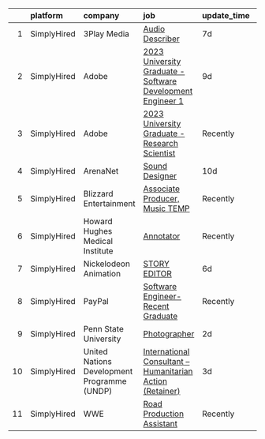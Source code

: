 

|    | platform    | company                                     | job                                                                                                                                                                         | update_time   | location                  |
|---:|:------------|:--------------------------------------------|:----------------------------------------------------------------------------------------------------------------------------------------------------------------------------|:--------------|:--------------------------|
|  1 | SimplyHired | 3Play Media                                 | [Audio Describer](https://www.simplyhired.com/job/PHFxJCUkLEj3XDUGk83KqmupbbSvD8xhRG80SEyujLCItkyR5Wov4A?q=creative+programming)                                            | 7d            | Minnesota +1 location     |
|  2 | SimplyHired | Adobe                                       | [2023 University Graduate - Software Development Engineer 1](https://www.simplyhired.com/job/pw3mB4CiGvwc-bJueqZ0aDvCI9dNzHJbpySBTRHkf70gRLZUmAN9bg?q=creative+programming) | 9d            | Seattle, WA               |
|  3 | SimplyHired | Adobe                                       | [2023 University Graduate - Research Scientist](https://www.simplyhired.com/job/iWrPe8gVRp1drcl_HNF4pwtH-QPPBZ-niHflOxFB13GpAOm4sc6YfA?q=creative+programming)              | Recently      | San Jose, CA              |
|  4 | SimplyHired | ArenaNet                                    | [Sound Designer](https://www.simplyhired.com/job/rThG5IY9IzWMAoan9hcJnI7UxDCG6Ihg__kK3_DSy7e3u3DOyW-XHQ?q=creative+programming)                                             | 10d           | Bellevue, WA              |
|  5 | SimplyHired | Blizzard Entertainment                      | [Associate Producer, Music TEMP](https://www.simplyhired.com/job/adoc8kbV2-KhPfG98qdBF4g8tu8m_-mYijYcB_sD0ConemEec8hN3g?q=creative+programming)                             | Recently      | Irvine, CA                |
|  6 | SimplyHired | Howard Hughes Medical Institute             | [Annotator](https://www.simplyhired.com/job/ATkoFmLH8n040z8yJSTvKWJ48xUIoCZ5NuwvFHzrmvAsuchE_FBmKA?q=creative+programming)                                                  | Recently      | Ashburn, VA               |
|  7 | SimplyHired | Nickelodeon Animation                       | [STORY EDITOR](https://www.simplyhired.com/job/IqtuE4kQXyMRqWvYCU6HXsTWk0tmZVFJuDiRSGbJ8YdZKEJiFRKjLA?q=creative+programming)                                               | 6d            | Burbank, CA               |
|  8 | SimplyHired | PayPal                                      | [Software Engineer- Recent Graduate](https://www.simplyhired.com/job/j3NWIxmhcBI4QX-o4RKX58Ze1V_rUlL3ojygEg3Oiu-5neQhIG1LgA?q=creative+programming)                         | Recently      | San Jose, CA +6 locations |
|  9 | SimplyHired | Penn State University                       | [Photographer](https://www.simplyhired.com/job/xfNalHd23Qf7wgVG8ZRn-ObT_cE_9BKZpP1Qn_LMR4OZmXjjJoEm6g?q=creative+programming)                                               | 2d            | University Park, PA       |
| 10 | SimplyHired | United Nations Development Programme (UNDP) | [International Consultant – Humanitarian Action (Retainer)](https://www.simplyhired.com/job/bJtnZCSVW3FC08Tryg1ePOlkr4eyvnErJxPJHdCL78TS-sEu7cukcA?q=creative+programming)  | 3d            | Remote                    |
| 11 | SimplyHired | WWE                                         | [Road Production Assistant](https://www.simplyhired.com/job/AXuCyRa8P1Y1CvaZl4Mf7fOxE0D-1EsqTmkb_qsE8kTwmRYrYRUgTQ?q=creative+programming)                                  | Recently      | Remote                    |